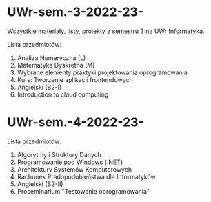 # UWr-sem.-3-2022-23-
Wszystkie materiały, listy, projekty z semestru 3 na UWr Informatyka.

Lista przedmiotów:
1. Analiza Numeryczna (L)
2. Matematyka Dyskretna (M)
3. Wybrane elementy praktyki projektowania oprogramowania
4. Kurs: Tworzenie aplikacji frontendowych
5. Angielski (B2-I)
6. Introduction to cloud computing

# UWr-sem.-4-2022-23-

Lista przedmiotów:
1. Algorytmy i Struktury Danych
2. Programowanie pod Windows (.NET)
3. Architektury Systemów Komputerowych
4. Rachunek Pradopodobieństwa dla Informatyków
5. Angielski (B2-II)
6. Proseminarium "Testowanie oprogramowania"
